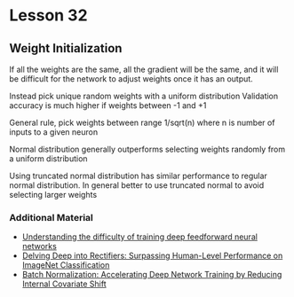 # Lesson 32

## Weight Initialization

If all the weights are the same, all the gradient will be the same, and it will 
be difficult for the network to adjust weights once it has an output.

Instead pick unique random weights with a uniform distribution
Validation accuracy is much higher if weights between -1 and +1

General rule, pick weights between range 1/sqrt(n) where n is number of inputs 
to a given neuron

Normal distribution generally outperforms selecting weights randomly from a 
uniform distribution

Using truncated normal distribution has similar performance to regular normal 
distribution. In general better to use truncated normal to avoid selecting 
larger weights

### Additional Material

* [Understanding the difficulty of training deep feedforward neural networks](http://jmlr.org/proceedings/papers/v9/glorot10a/glorot10a.pdf)
* [Delving Deep into Rectifiers: Surpassing Human-Level Performance on ImageNet Classification](https://arxiv.org/pdf/1502.01852v1.pdf)
* [Batch Normalization: Accelerating Deep Network Training by Reducing Internal Covariate Shift](https://arxiv.org/pdf/1502.03167v2.pdf)
